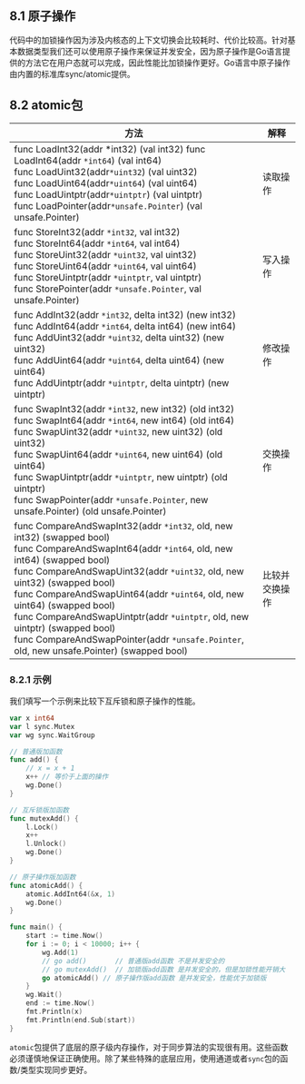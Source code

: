 ## 8.1  原子操作

代码中的加锁操作因为涉及内核态的上下文切换会比较耗时、代价比较高。针对基本数据类型我们还可以使用原子操作来保证并发安全，因为原子操作是Go语言提供的方法它在用户态就可以完成，因此性能比加锁操作更好。Go语言中原子操作由内置的标准库sync/atomic提供。

## 8.2 atomic包

| 方法                                                         | 解释           |
| ------------------------------------------------------------ | -------------- |
| func LoadInt32(addr *int32) (val int32) func LoadInt64(addr `*int64`) (val int64)<br>func LoadUint32(addr`*uint32`) (val uint32)<br>func LoadUint64(addr`*uint64`) (val uint64)<br>func LoadUintptr(addr`*uintptr`) (val uintptr)<br>func LoadPointer(addr`*unsafe.Pointer`) (val unsafe.Pointer) | 读取操作       |
| func StoreInt32(addr `*int32`, val int32) <br>func StoreInt64(addr `*int64`, val int64) <br/>func StoreUint32(addr `*uint32`, val uint32)<br/>func StoreUint64(addr `*uint64`, val uint64) <br/>func StoreUintptr(addr `*uintptr`, val uintptr) <br/>func StorePointer(addr `*unsafe.Pointer`, val unsafe.Pointer) | 写入操作       |
| func AddInt32(addr `*int32`, delta int32) (new int32) <br/>func AddInt64(addr `*int64`, delta int64) (new int64)<br/> func AddUint32(addr `*uint32`, delta uint32) (new uint32) <br/>func AddUint64(addr `*uint64`, delta uint64) (new uint64)<br/> func AddUintptr(addr `*uintptr`, delta uintptr) (new uintptr) | 修改操作       |
| func SwapInt32(addr `*int32`, new int32) (old int32) <br/>func SwapInt64(addr `*int64`, new int64) (old int64) <br/>func SwapUint32(addr `*uint32`, new uint32) (old uint32) <br/>func SwapUint64(addr `*uint64`, new uint64) (old uint64) <br/>func SwapUintptr(addr `*uintptr`, new uintptr) (old uintptr) <br/>func SwapPointer(addr `*unsafe.Pointer`, new unsafe.Pointer) (old unsafe.Pointer) | 交换操作       |
| func CompareAndSwapInt32(addr `*int32`, old, new int32) (swapped bool)<br/> func CompareAndSwapInt64(addr `*int64`, old, new int64) (swapped bool) <br/>func CompareAndSwapUint32(addr `*uint32`, old, new uint32) (swapped bool)<br/> func CompareAndSwapUint64(addr `*uint64`, old, new uint64) (swapped bool) <br/>func CompareAndSwapUintptr(addr `*uintptr`, old, new uintptr) (swapped bool) <br/>func CompareAndSwapPointer(addr `*unsafe.Pointer`, old, new unsafe.Pointer) (swapped bool) | 比较并交换操作 |

### 8.2.1 示例

我们填写一个示例来比较下互斥锁和原子操作的性能。

```go
var x int64
var l sync.Mutex
var wg sync.WaitGroup

// 普通版加函数
func add() {
    // x = x + 1
    x++ // 等价于上面的操作
    wg.Done()
}

// 互斥锁版加函数
func mutexAdd() {
    l.Lock()
    x++
    l.Unlock()
    wg.Done()
}

// 原子操作版加函数
func atomicAdd() {
    atomic.AddInt64(&x, 1)
    wg.Done()
}

func main() {
    start := time.Now()
    for i := 0; i < 10000; i++ {
        wg.Add(1)
        // go add()       // 普通版add函数 不是并发安全的
        // go mutexAdd()  // 加锁版add函数 是并发安全的，但是加锁性能开销大
        go atomicAdd() // 原子操作版add函数 是并发安全，性能优于加锁版
    }
    wg.Wait()
    end := time.Now()
    fmt.Println(x)
    fmt.Println(end.Sub(start))
}
```

`atomic`包提供了底层的原子级内存操作，对于同步算法的实现很有用。这些函数必须谨慎地保证正确使用。除了某些特殊的底层应用，使用通道或者`sync`包的函数/类型实现同步更好。